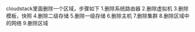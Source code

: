 cloudstack里面删除一个区域，步骤如下
1.删除系统路由器
2.删除虚拟机
3.删除模板，快照
4.删除二级存储
5.删除一级存储
6.删除主机
7.删除集群
8.删除区域中的网络
9.删除区域
